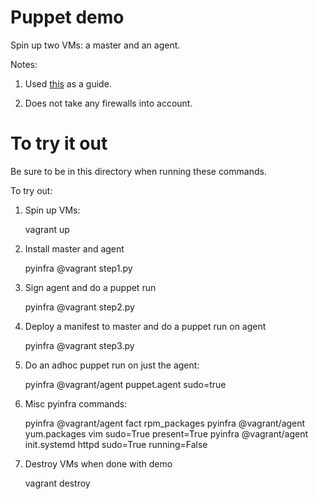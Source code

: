 # Puppet demo
Spin up two VMs: a master and an agent.

Notes:

1. Used [this](https://www.howtoforge.com/tutorial/centos-puppet-master-and-agent/) as
a guide.

2. Does not take any firewalls into account.

# To try it out

Be sure to be in this directory when running these commands.

To try out:

1. Spin up VMs:

    vagrant up

2. Install master and agent

    pyinfra @vagrant step1.py

3. Sign agent and do a puppet run

    pyinfra @vagrant step2.py

4. Deploy a manifest to master and do a puppet run on agent

    pyinfra @vagrant step3.py

5. Do an adhoc puppet run on just the agent:

    pyinfra @vagrant/agent puppet.agent sudo=true

6. Misc pyinfra commands:

    pyinfra @vagrant/agent fact rpm_packages
    pyinfra @vagrant/agent yum.packages vim sudo=True present=True
    pyinfra @vagrant/agent init.systemd httpd sudo=True running=False

7. Destroy VMs when done with demo

    vagrant destroy
